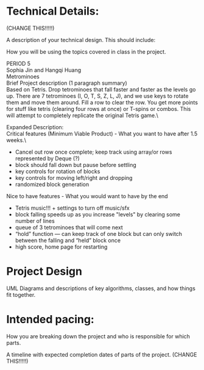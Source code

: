 
# Technical Details:

(CHANGE THIS!!!!!)

A description of your technical design. This should include: 
   
How you will be using the topics covered in class in the project.


PERIOD 5\
Sophia Jin and Hangqi Huang\
Metrominoes \
Brief Project description (1 paragraph summary)\
Based on Tetris. Drop tetrominoes that fall faster and faster as the levels go up. There are 7 tetrominoes (I, O, T, S, Z, L, J), and we use keys to rotate them and move them around. Fill a row to clear the row. You get more points for stuff like tetris (clearing four rows at once) or T-spins or combos. This will attempt to completely replicate the original Tetris game.\

Expanded Description:\
Critical features (Minimum Viable Product) - What you want to have after 1.5 weeks.\
- Cancel out row once complete; keep track using array/or rows represented by Deque (?)
- block should fall down but pause before settling
- key controls for rotation of blocks
- key controls for moving left/right and dropping
- randomized block generation

Nice to have features - What you would want to have by the end
- Tetris music!!! + settings to turn off music/sfx
- block falling speeds up as you increase "levels" by clearing some number of lines
- queue of 3 tetrominoes that will come next
- “hold” function — can keep track of one block but can only switch between the falling and “held” block once
- high score, home page for restarting

     
# Project Design

UML Diagrams and descriptions of key algorithms, classes, and how things fit together.


    
# Intended pacing:

How you are breaking down the project and who is responsible for which parts.

A timeline with expected completion dates of parts of the project. (CHANGE THIS!!!!!)

